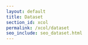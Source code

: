 ```yaml
---
layout: default
title: Dataset
section_id: xcol
permalink: /xcol/dataset
seo_include: seo_dataset.html
---
```


<div class="row" style="background: white; margin-top: 20px; margin-bottom: 60px">
  <div id="dataset"></div>
</div>
  <script>
      'use strict';

const e = React.createElement;

class PublicTaxon extends React.Component {

    render() {
     
  
      return e(
        ColBrowser.Dataset,
        { catalogueKey: '{{ site.react.datasetKey }}' , pathToTree: '{{ site.react_xcol.pathToTree }}', auth: '{{ site.react.auth }}', pathToSearch: '{{ site.react_xcol.pathToSearch }}', pageTitleTemplate: 'COL | __dataset__'}
      );
    }
  }

const domContainer = document.querySelector('#dataset');
ReactDOM.render(e(PublicTaxon), domContainer);
  </script>